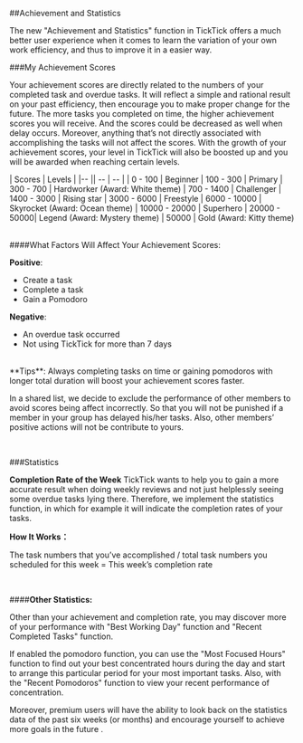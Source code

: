 ##Achievement and Statistics

The new "Achievement and Statistics" function in TickTick offers a much better user experience when it comes to learn the variation of your own work efficiency, and thus to improve it in a easier way. 



###My Achievement Scores

Your achievement scores are directly related to the numbers of your completed task and overdue tasks. It will reflect a simple and rational result on your past efficiency, then encourage you to make proper change for the future. The more tasks you completed on time, the higher achievement scores you will receive. And the scores could be decreased as well when delay occurs. Moreover, anything that’s not directly associated with accomplishing the tasks will not affect the scores. With the growth of your achievement scores, your level in TickTick will also be boosted up and you will be awarded when reaching certain levels. 


|  Scores | Levels |
|-- || -- | -- |
| 0 - 100  | Beginner
| 100 - 300 | Primary
| 300 - 700 | Hardworker (Award: White theme)
| 700 - 1400 | Challenger
| 1400 - 3000 | Rising star
| 3000 - 6000 | Freestyle
| 6000 - 10000 | Skyrocket (Award:  Ocean theme) 
| 10000 - 20000 | Superhero
| 20000 - 50000| Legend (Award: Mystery theme) 
| 50000 | Gold (Award: Kitty theme) 

<br />
####What Factors Will Affect Your Achievement Scores:

**Positive**: 
* Create a task
* Complete a task
* Gain a Pomodoro

**Negative**:
* An overdue task occurred
* Not using TickTick for more than 7 days

<br />
**Tips**: Always completing tasks on time or gaining pomodoros with longer total duration will boost your achievement scores faster. 

In a shared list, we decide to exclude the performance of other members to avoid scores being affect incorrectly. So that you will not be punished if a member in your group has delayed his/her tasks. Also, other members’ positive actions will not be contribute to yours.

<br />

###Statistics 

**Completion Rate of the Week**
TickTick wants to help you to gain a more accurate result when doing weekly reviews and not just helplessly seeing some overdue tasks lying there. Therefore, we implement the statistics function, in which for example it will indicate the completion rates of your tasks. 

**How It Works：**

The task numbers that you’ve accomplished / total task numbers you scheduled for this week = This week’s completion rate

<br />

####**Other Statistics:**

Other than your achievement and completion rate, you may discover more of your performance with "Best Working Day" function and "Recent Completed Tasks" function.

If enabled the pomodoro function, you can use the "Most Focused Hours" function to find out your best concentrated hours during the day and start to arrange this particular period for your most important tasks. Also, with the "Recent Pomodoros" function to view your recent performance of concentration. 

Moreover, premium users will have the ability to look back on the statistics data of the past six weeks (or months) and encourage yourself to achieve more goals in the future .



